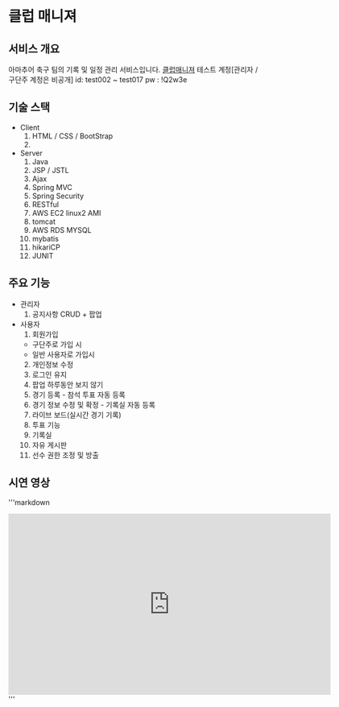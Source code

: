 # 클럽 매니져

## 서비스 개요
아마추어 축구 팀의 기록 및 일정 관리 서비스입니다.
[클럽매니져](13.209.65.197:8080)
테스트 계정[관리자 / 구단주 계정은 비공개]
id:  test002 ~ test017
pw : !Q2w3e


## 기술 스택
* Client
  1. HTML / CSS / BootStrap
  2.
* Server
  1. Java
  2. JSP / JSTL
  3. Ajax
  4. Spring MVC
  5. Spring Security
  6. RESTful
  7. AWS EC2 linux2 AMI
  8. tomcat
  9. AWS RDS MYSQL
  10. mybatis
  11. hikariCP
  12. JUNIT

## 주요 기능
* 관리자
  1. 공지사항 CRUD + 팝업
* 사용자
  1. 회원가입
    * 구단주로 가입 시
    * 일반 사용자로 가입시
  2. 개인정보 수정
  3. 로그인 유지
  4. 팝업 하루동안 보지 않기
  5. 경기 등록 - 참석 투표 자동 등록
  6. 경기 정보 수정 및 확정 - 기록실 자동 등록
  7. 라이브 보드(실시간 경기 기록)
  8. 투표 기능
  9. 기록실
  10. 자유 게시판
  11. 선수 권한 조정 및 방출

## 시연 영상
'''markdown
<iframe width="640" height="360" src="https://youtu.be/WD2y9MGiw4w" frameborder="0" gesture="media" allowfullscreen=""></iframe>  
''' 
